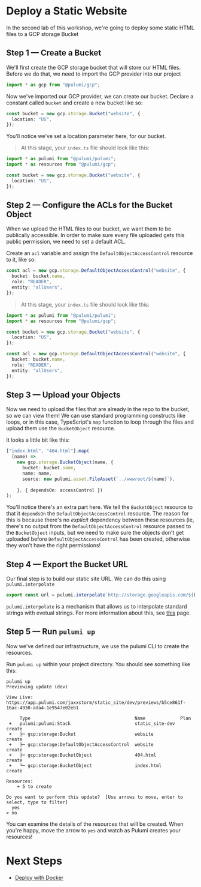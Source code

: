 # Deploy a Static Website

In the second lab of this workshop, we're going to deploy some static HTML files to a GCP storage Bucket

## Step 1 &mdash; Create a Bucket

We'll first create the GCP storage bucket that will store our HTML files. Before we do that, we need to import the GCP provider into our project

```typescript
import * as gcp from "@pulumi/gcp";
```

Now we've imported our GCP provider, we can create our bucket. Declare a constant called `bucket` and create a new bucket like so:

```typescript
const bucket = new gcp.storage.Bucket("website", {
  location: "US",
});
```

You'll notice we've set a location parameter here, for our bucket.

> At this stage, your `index.ts` file should look like this:

```typescript
import * as pulumi from "@pulumi/pulumi";
import * as resources from "@pulumi/gcp";

const bucket = new gcp.storage.Bucket("website", {
  location: "US",
});
```

## Step 2 &mdash; Configure the ACLs for the Bucket Object

When we upload the HTML files to our bucket, we want them to be publically accessible. In order to make sure every file uploaded gets this public permission, we need to set a default ACL.

Create an `acl` variable and assign the `DefaultObjectAccessControl` resource to it, like so:

```typescript
const acl = new gcp.storage.DefaultObjectAccessControl("website", {
  bucket: bucket.name,
  role: "READER",
  entity: "allUsers",
});
```

> At this stage, your `index.ts` file should look like this:

```typescript
import * as pulumi from "@pulumi/pulumi";
import * as resources from "@pulumi/gcp";

const bucket = new gcp.storage.Bucket("website", {
  location: "US",
});

const acl = new gcp.storage.DefaultObjectAccessControl("website", {
  bucket: bucket.name,
  role: "READER",
  entity: "allUsers",
});
```

## Step 3 &mdash; Upload your Objects

Now we need to upload the files that are already in the repo to the bucket, so we can view them! We can use standard programming constructs like loops, or in this case, TypeScript's `map` function to loop through the files and upload them use the `BucketObject` resource.

It looks a little bit like this:

```typescript
["index.html", "404.html"].map(
  (name) =>
    new gcp.storage.BucketObject(name, {
      bucket: bucket.name,
      name: name,
      source: new pulumi.asset.FileAsset(`../wwwroot/${name}`),
      
    }, { dependsOn: accessControl })
);
```

You'll notice there's an extra part here. We tell the `BucketObject` resource to that it `dependsOn` the `DefaultObjectAccessControl` resource. The reason for this is because there's no _explicit_ dependency between these resources (ie, there's no output from the `DefaultObjectAccessControl` resource passed to the `BucketObject` inputs, but we need to make sure the objects don't get uploaded before `DefaultObjectAccessControl` has been created, otherwise they won't have the right permissions!

## Step 4 &mdash; Export the Bucket URL

Our final step is to build our static site URL. We can do this using `pulumi.interpolate`

```typescript
export const url = pulumi.interpolate`http://storage.googleapis.com/${bucket.name}/index.html`
```

`pulumi.interpolate` is a mechanism that allows us to interpolate standard strings with evetual strings. For more information about this, see [this](https://www.leebriggs.co.uk/blog/2021/05/09/pulumi-apply.html) page.

## Step 5 &mdash; Run `pulumi up`

Now we've defined our infrastructure, we use the pulumi CLI to create the resources.

Run `pulumi up` within your project directory. You should see something like this:

```
pulumi up
Previewing update (dev)

View Live: https://app.pulumi.com/jaxxstorm/static_site/dev/previews/b5ce861f-16ac-4930-ada4-1e9547e02eb1

     Type                                       Name             Plan
 +   pulumi:pulumi:Stack                        static_site-dev  create
 +   ├─ gcp:storage:Bucket                      website          create
 +   ├─ gcp:storage:DefaultObjectAccessControl  website          create
 +   ├─ gcp:storage:BucketObject                404.html         create
 +   └─ gcp:storage:BucketObject                index.html       create

Resources:
    + 5 to create

Do you want to perform this update?  [Use arrows to move, enter to select, type to filter]
  yes
> no
```

You can examine the details of the resources that will be created. When you're happy, move the arrow to `yes` and watch as Pulumi creates your resources!

# Next Steps

* [Deploy with Docker](../lab-02/README.md)
